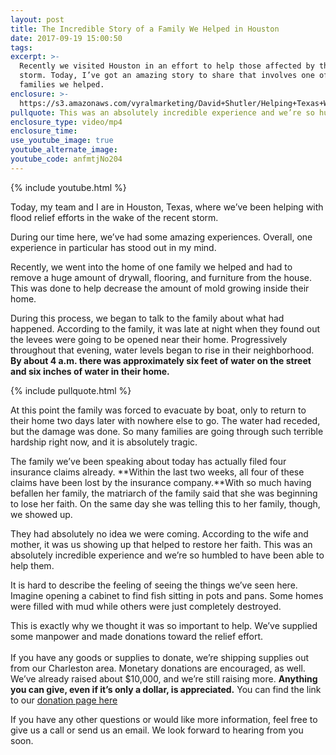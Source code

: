 ```yaml
---
layout: post
title: The Incredible Story of a Family We Helped in Houston
date: 2017-09-19 15:00:50
tags:
excerpt: >-
  Recently we visited Houston in an effort to help those affected by the recent
  storm. Today, I’ve got an amazing story to share that involves one of the
  families we helped.
enclosure: >-
  https://s3.amazonaws.com/vyralmarketing/David+Shutler/Helping+Texas+With+KW+-+Charleston+%2526+Mt.+Pleasant+Real+Estate+Agent.mp4
pullquote: This was an absolutely incredible experience and we’re so humbled to help.
enclosure_type: video/mp4
enclosure_time:
use_youtube_image: true
youtube_alternate_image:
youtube_code: anfmtjNo204
---
```



{% include youtube.html %}

Today, my team and I are in Houston, Texas, where we’ve been helping with flood relief efforts in the wake of the recent storm.

During our time here, we’ve had some amazing experiences. Overall, one experience in particular has stood out in my mind.

Recently, we went into the home of one family we helped and had to remove a huge amount of drywall, flooring, and furniture from the house. This was done to help decrease the amount of mold growing inside their home.

During this process, we began to talk to the family about what had happened. According to the family, it was late at night when they found out the levees were going to be opened near their home. Progressively throughout that evening, water levels began to rise in their neighborhood. **By about 4 a.m. there was approximately six feet of water on the street and six inches of water in their home.**

{% include pullquote.html %}

At this point the family was forced to evacuate by boat, only to return to their home two days later with nowhere else to go. The water had receded, but the damage was done. So many families are going through such terrible hardship right now, and it is absolutely tragic.

The family we’ve been speaking about today has actually filed four insurance claims already. **Within the last two weeks, all four of these claims have been lost by the insurance company.**With so much having befallen her family, the matriarch of the family said that she was beginning to lose her faith. On the same day she was telling this to her family, though, we showed up.

They had absolutely no idea we were coming. According to the wife and mother, it was us showing up that helped to restore her faith. This was an absolutely incredible experience and we’re so humbled to have been able to help them.

It is hard to describe the feeling of seeing the things we’ve seen here. Imagine opening a cabinet to find fish sitting in pots and pans. Some homes were filled with mud while others were just completely destroyed.

This is exactly why we thought it was so important to help. We’ve supplied some manpower and made donations toward the relief effort.<br><br>If you have any goods or supplies to donate, we’re shipping supplies out from our Charleston area. Monetary donations are encouraged, as well. We’ve already raised about $10,000, and we’re still raising more. **Anything you can give, even if it’s only a dollar, is appreciated.** You can find the link to our <a href="https://www.kwrelief.org/" target="_blank">donation page here</a>&nbsp;

If you have any other questions or would like more information, feel free to give us a call or send us an email. We look forward to hearing from you soon.